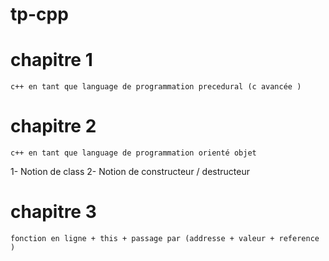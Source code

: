 
# tp-cpp

# chapitre 1

    c++ en tant que language de programmation precedural (c avancée )

# chapitre 2
    c++ en tant que language de programmation orienté objet
   1- Notion de class
   2- Notion de constructeur / destructeur
# chapitre 3
    fonction en ligne + this + passage par (addresse + valeur + reference ) 
